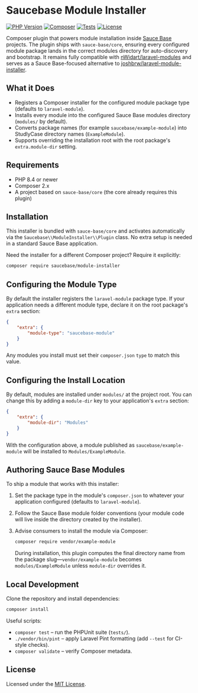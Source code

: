 # Saucebase Module Installer

[![PHP Version](https://img.shields.io/badge/PHP-8.4%2B-777BB4?logo=php&logoColor=white)](#requirements)
[![Composer](https://img.shields.io/badge/Composer-2.x-885630?logo=composer&logoColor=white)](#requirements)
[![Tests](https://github.com/sauce-base/module-installer/actions/workflows/php.yml/badge.svg)](https://github.com/sauce-base/module-installer/actions/workflows/php.yml)
[![License](https://img.shields.io/badge/License-MIT-0A7EA4)](#license)

Composer plugin that powers module installation inside [Sauce Base](https://github.com/sauce-base/core) projects. The plugin ships with `sauce-base/core`, ensuring every configured module package lands in the correct modules directory for auto-discovery and bootstrap. It remains fully compatible with [nWidart/laravel-modules](https://github.com/nWidart/laravel-modules) and serves as a Sauce Base-focused alternative to [joshbrw/laravel-module-installer](https://github.com/joshbrw/laravel-module-installer).

## What it Does

- Registers a Composer installer for the configured module package type (defaults to `laravel-module`).
- Installs every module into the configured Sauce Base modules directory (`modules/` by default).
- Converts package names (for example `saucebase/example-module`) into StudlyCase directory names (`ExampleModule`).
- Supports overriding the installation root with the root package's `extra.module-dir` setting.

## Requirements

- PHP 8.4 or newer
- Composer 2.x
- A project based on `sauce-base/core` (the core already requires this plugin)

## Installation

This installer is bundled with `sauce-base/core` and activates automatically via the `Saucebase\\ModuleInstaller\\Plugin` class. No extra setup is needed in a standard Sauce Base application.

Need the installer for a different Composer project? Require it explicitly:

```bash
composer require saucebase/module-installer
```

## Configuring the Module Type

By default the installer registers the `laravel-module` package type. If your application needs a different module type, declare it on the root package's `extra` section:

```json
{
    "extra": {
        "module-type": "saucebase-module"
    }
}
```

Any modules you install must set their `composer.json` `type` to match this value.

## Configuring the Install Location

By default, modules are installed under `modules/` at the project root. You can change this by adding a `module-dir` key to your application's `extra` section:

```json
{
    "extra": {
        "module-dir": "Modules"
    }
}
```

With the configuration above, a module published as `saucebase/example-module` will be installed to `Modules/ExampleModule`.

## Authoring Sauce Base Modules

To ship a module that works with this installer:

1. Set the package type in the module's `composer.json` to whatever your application configured (defaults to `laravel-module`).
2. Follow the Sauce Base module folder conventions (your module code will live inside the directory created by the installer).
3. Advise consumers to install the module via Composer:

   ```bash
   composer require vendor/example-module
   ```

   During installation, this plugin computes the final directory name from the package slug—`vendor/example-module` becomes `modules/ExampleModule` unless `module-dir` overrides it.

## Local Development

Clone the repository and install dependencies:

```bash
composer install
```

Useful scripts:

- `composer test` – run the PHPUnit suite (`tests/`).
- `./vendor/bin/pint` – apply Laravel Pint formatting (add `--test` for CI-style checks).
- `composer validate` – verify Composer metadata.

## License

Licensed under the [MIT License](./LICENSE).
